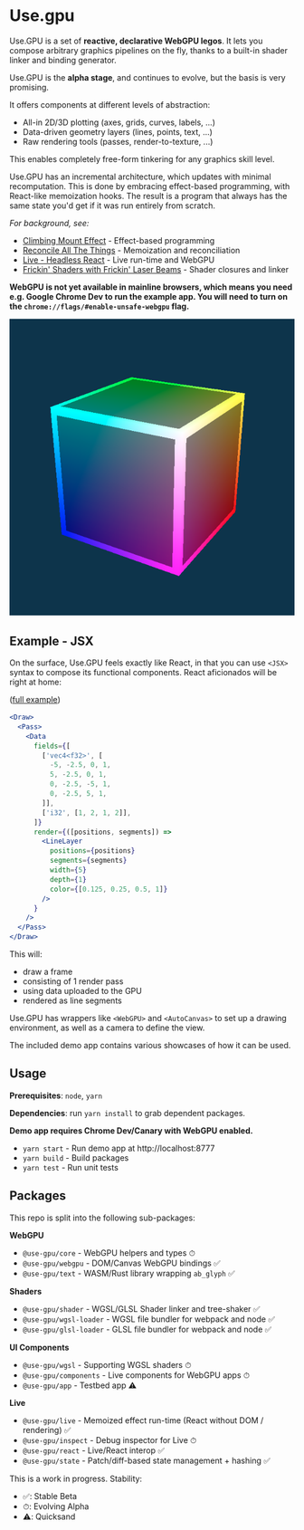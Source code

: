# Use.gpu

Use.GPU is a set of **reactive, declarative WebGPU legos**. It lets you compose arbitrary graphics pipelines on the fly, thanks to a built-in shader linker and binding generator.

Use.GPU is the **alpha stage**, and continues to evolve, but the basis is very promising.

It offers components at different levels of abstraction:
- All-in 2D/3D plotting (axes, grids, curves, labels, ...)
- Data-driven geometry layers (lines, points, text, ...)
- Raw rendering tools (passes, render-to-texture, ...)

This enables completely free-form tinkering for any graphics skill level.

Use.GPU has an incremental architecture, which updates with minimal recomputation. This is done by embracing effect-based programming, with React-like memoization hooks. The result is a program that always has the same state you'd get if it was run entirely from scratch.

_For background, see:_
 - [Climbing Mount Effect](https://acko.net/blog/climbing-mt-effect/) - Effect-based programming
 - [Reconcile All The Things](https://acko.net/blog/reconcile-all-the-things/) - Memoization and reconciliation
 - [Live - Headless React](https://acko.net/blog/live-headless-react/) - Live run-time and WebGPU
 - [Frickin' Shaders with Frickin' Laser Beams](https://acko.net/blog/frickin-shaders-with-frickin-laser-beams/) - Shader closures and linker

**WebGPU is not yet available in mainline browsers, which means you need e.g. Google Chrome Dev to run the example app. You will need to turn on the `chrome://flags/#enable-unsafe-webgpu` flag.**

![public/cube.png](public/cube.png)

## Example - JSX

On the surface, Use.GPU feels exactly like React, in that you can use `<JSX>` syntax to compose its functional components. React aficionados will be right at home:

([full example](packages/src/pages/geometry/data.tsx))

```jsx
<Draw>
  <Pass>
    <Data
      fields={[
        ['vec4<f32>', [
          -5, -2.5, 0, 1,
          5, -2.5, 0, 1,
          0, -2.5, -5, 1,
          0, -2.5, 5, 1,
        ]],
        ['i32', [1, 2, 1, 2]],
      ]}
      render={([positions, segments]) =>
        <LineLayer
          positions={positions}
          segments={segments}
          width={5}
          depth={1}
          color={[0.125, 0.25, 0.5, 1]}
        />
      }
    />
  </Pass>
</Draw>
```

This will:
- draw a frame
- consisting of 1 render pass
- using data uploaded to the GPU
- rendered as line segments

Use.GPU has wrappers like `<WebGPU>` and `<AutoCanvas>` to set up a drawing environment, as well as a camera to define the view.

The included demo app contains various showcases of how it can be used.

## Usage

**Prerequisites**: `node`, `yarn`

**Dependencies**: run `yarn install` to grab dependent packages.

**Demo app requires Chrome Dev/Canary with WebGPU enabled.**

- `yarn start` - Run demo app at http://localhost:8777
- `yarn build` - Build packages
- `yarn test` - Run unit tests

## Packages

This repo is split into the following sub-packages:

**WebGPU**
 - `@use-gpu/core` - WebGPU helpers and types ⏱
 - `@use-gpu/webgpu` - DOM/Canvas WebGPU bindings ✅
 - `@use-gpu/text` - WASM/Rust library wrapping `ab_glyph` ✅

**Shaders**
 - `@use-gpu/shader` - WGSL/GLSL Shader linker and tree-shaker ✅
 - `@use-gpu/wgsl-loader` - WGSL file bundler for webpack and node ✅
 - `@use-gpu/glsl-loader` - GLSL file bundler for webpack and node ✅

**UI Components**
 - `@use-gpu/wgsl` - Supporting WGSL shaders ⏱
 - `@use-gpu/components` - Live components for WebGPU apps ⏱
 - `@use-gpu/app` - Testbed app ⚠️

**Live**
 - `@use-gpu/live` - Memoized effect run-time (React without DOM / rendering) ✅
 - `@use-gpu/inspect` - Debug inspector for Live ⏱
 - `@use-gpu/react` - Live/React interop ✅
 - `@use-gpu/state` - Patch/diff-based state management + hashing ✅
 
This is a work in progress. Stability:
- ✅: Stable Beta
- ⏱: Evolving Alpha
- ⚠️: Quicksand

